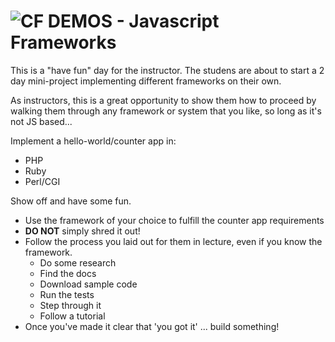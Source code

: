![CF](http://i.imgur.com/7v5ASc8.png) DEMOS - Javascript Frameworks
===================================================================

This is a "have fun" day for the instructor.  The studens are about to start a 2 day mini-project implementing different frameworks on their own.

As instructors, this is a great opportunity to show them how to proceed by walking them through any framework or system that you like, so long as it's not JS based...

Implement a hello-world/counter app in:

* PHP
* Ruby
* Perl/CGI

Show off and have some fun.

* Use the framework of your choice to fulfill the counter app requirements
* **DO NOT** simply shred it out!
* Follow the process you laid out for them in lecture, even if you know the framework.
  * Do some research
  * Find the docs
  * Download sample code
  * Run the tests
  * Step through it
  * Follow a tutorial
* Once you've made it clear that 'you got it' ... build something!
